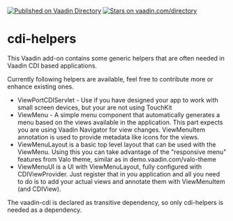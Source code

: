 [![Published on Vaadin  Directory](https://img.shields.io/badge/Vaadin%20Directory-published-00b4f0.svg)](https://vaadin.com/directory/component/cdi-helpers)
[![Stars on vaadin.com/directory](https://img.shields.io/vaadin-directory/star/cdi-helpers.svg)](https://vaadin.com/directory/component/cdi-helpers)

# cdi-helpers

This Vaadin add-on contains some generic helpers that are often needed in Vaadin CDI based applications.

Currently following helpers are available, feel free to contribute more or enhance existing ones.

 * ViewPortCDIServlet - Use if you have designed your app to work with small screen devices, but your are not using TouchKit
 * ViewMenu - A simple menu component that automatically generates a menu based on the views available in the application. This part expects you are using Vaadin Navigator for view changes. ViewMenuItem annotation is used to provide metadata like icons for the views.
 * ViewMenuLayout is a basic top level layout that can be used with the ViewMenu. Using this you can take advantage of the "responsive menu" features from Valo theme, similar as in demo.vaadin.com/valo-theme
 * ViewMenuUI is a UI with ViewMenuLayout, fully configured with CDIViewProvider. Just register that in you application and all you need to do is to add your actual views and annotate them with ViewMenuItem (and CDIView).

The vaadin-cdi is declared as transitive dependency, so only cdi-helpers is needed as a dependency.

